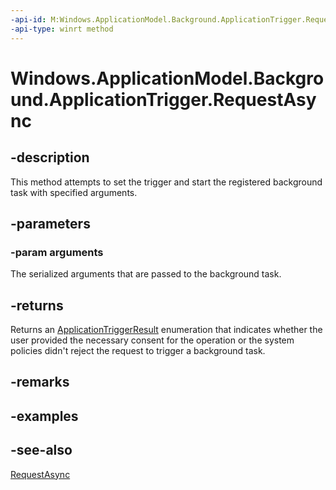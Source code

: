 ----api-id: M:Windows.ApplicationModel.Background.ApplicationTrigger.RequestAsync(Windows.Foundation.Collections.ValueSet)
-api-type: winrt method
---<!-- Method syntaxpublic Windows.Foundation.IAsyncOperation<Windows.ApplicationModel.Background.ApplicationTriggerResult> RequestAsync(Windows.Foundation.Collections.ValueSet arguments)--># Windows.ApplicationModel.Background.ApplicationTrigger.RequestAsync## -descriptionThis method attempts to set the trigger and start the registered background task with specified arguments.## -parameters### -param argumentsThe serialized arguments that are passed to the background task.## -returnsReturns an [ApplicationTriggerResult](applicationtriggerresult.md) enumeration that indicates whether the user provided the necessary consent for the operation or the system policies didn't reject the request to trigger a background task.## -remarks## -examples## -see-also[RequestAsync](applicationtrigger_requestasync_1234533424.md)